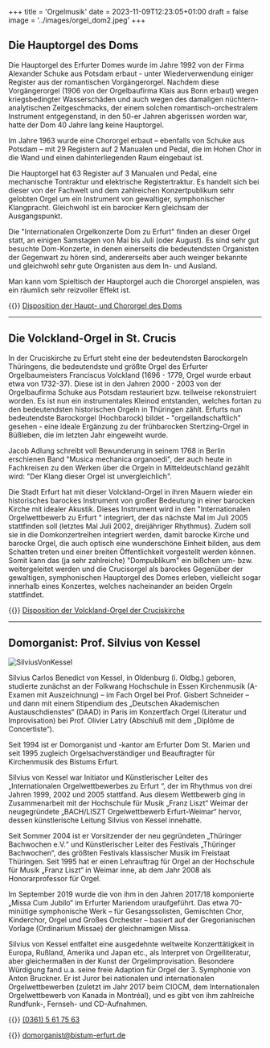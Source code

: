 +++
title = 'Orgelmusik'
date = 2023-11-09T12:23:05+01:00
draft = false
image = '../images/orgel_dom2.jpeg'
+++

## Die Hauptorgel des Doms

Die Hauptorgel des Erfurter Domes wurde im Jahre 1992 von der Firma Alexander Schuke aus Potsdam erbaut - unter Wiederverwendung einiger Register aus der romantischen Vorgängerorgel. Nachdem diese Vorgängerorgel (1906 von der Orgelbaufirma Klais aus Bonn erbaut) wegen kriegsbedingter Wasserschäden und auch wegen des damaligen nüchtern-analytischen Zeitgeschmacks, der einem solchen romantisch-orchestralem Instrument entgegenstand, in den 50-er Jahren abgerissen worden war, hatte der Dom 40 Jahre lang keine Hauptorgel.

Im Jahre 1963 wurde eine Chororgel erbaut – ebenfalls von Schuke aus Potsdam – mit 29 Registern auf 2 Manualen und Pedal, die im Hohen Chor in die Wand und einen dahinterliegenden Raum eingebaut ist.

Die Hauptorgel hat 63 Register auf 3 Manualen und Pedal, eine mechanische Tontraktur und elektrische Registertraktur. Es handelt sich bei dieser von der Fachwelt und dem zahlreichen Konzertpublikum sehr gelobten Orgel um ein Instrument von gewaltiger, symphonischer Klangpracht. Gleichwohl ist ein barocker Kern gleichsam der Ausgangspunkt.

Die "Internationalen Orgelkonzerte Dom zu Erfurt" finden an dieser Orgel statt, an einigen Samstagen von Mai bis Juli (oder August). Es sind sehr gut besuchte Dom-Konzerte, in denen einerseits die bedeutendsten Organisten der Gegenwart zu hören sind, andererseits aber auch weinger bekannte und gleichwohl sehr gute Organisten aus dem In- und Ausland.

Man kann vom Spieltisch der Hauptorgel auch die Chororgel anspielen, was ein räumlich sehr reizvoller Effekt ist.

{{<icon class="fa fa-file-pdf">}}&nbsp;[Disposition der Haupt- und Chororgel des Doms](../documents/Haupt-Chororgel-Dom-Erfurt.pdf)

----

## Die Volckland-Orgel in St. Crucis

In der Cruciskirche zu Erfurt steht eine der bedeutendsten Barockorgeln Thüringens, die bedeutendste und größte Orgel des Erfurter Orgelbaumeisters Franciscus Volckland (1696 - 1779, Orgel wurde erbaut etwa von 1732-37). Diese ist in den Jahren 2000 - 2003 von der Orgelbaufirma Schuke aus Potsdam restauriert bzw. teilweise rekonstruiert worden.
Es ist nun ein instrumentales Kleinod entstanden, welches fortan zu den bedeutendsten historischen Orgeln in Thüringen zählt. Erfurts nun bedeutendste Barockorgel (Hochbarock) bildet - "orgellandschaftlich" gesehen - eine ideale Ergänzung zu der frühbarocken Stertzing-Orgel in Büßleben, die im letzten Jahr eingeweiht wurde.

Jacob Adlung schreibt voll Bewunderung in seinem 1768 in Berlin erschienen Band "Musica mechanica organoedi", der auch heute in Fachkreisen zu den Werken über die Orgeln in Mitteldeutschland gezählt wird: "Der Klang dieser Orgel ist unvergleichlich".

Die Stadt Erfurt hat mit dieser Volckland-Orgel in ihren Mauern wieder ein historisches barockes Instrument von großer Bedeutung in einer barocken Kirche mit idealer Akustik. Dieses Instrument wird in den "Internationalen Orgelwettbewerb zu Erfurt " integriert, der das nächste Mal im Juli 2005 stattfinden soll (letztes Mal Juli 2002, dreijähriger Rhythmus). Zudem soll sie in die Domkonzertreihen integriert werden, damit barocke Kirche und barocke Orgel, die auch optisch eine wunderschöne Einheit bilden, aus dem Schatten treten und einer breiten Öffentlichkeit vorgestellt werden können. Somit kann das (ja sehr zahlreiche) "Dompublikum" ein bißchen um- bzw. weitergeleitet werden und die Crucisorgel als barockes Gegenüber der gewaltigen, symphonischen Hauptorgel des Domes erleben, vielleicht sogar innerhalb eines Konzertes, welches nacheinander an beiden Orgeln stattfindet.

{{<icon class="fa fa-file-pdf">}}&nbsp;[Disposition der Volckland-Orgel der Cruciskirche](../documents/Volckland-Orgel-Cruciskirche-Erfurt.pdf)

----

## Domorganist: Prof. Silvius von Kessel

![SilviusVonKessel](../images/von_kessel_1_5_1.jpg)

Silvius Carlos Benedict von Kessel, in Oldenburg (i. Oldbg.) geboren, studierte zunächst an der Folkwang Hochschule in Essen Kirchenmusik (A-Examen mit Auszeichnung) – im Fach Orgel bei Prof. Gisbert Schneider – und dann mit einem Stipendium des „Deutschen Akademischen Austauschdienstes“ (DAAD) in Paris im Konzertfach Orgel (Literatur und Improvisation) bei Prof. Olivier Latry (Abschluß mit dem „Diplôme de Concertiste“).

Seit 1994 ist er Domorganist und -kantor am Erfurter Dom St. Marien und seit 1995 zugleich Orgelsachverständiger und Beauftragter für Kirchenmusik des Bistums Erfurt.

Silvius von Kessel war Initiator und Künstlerischer Leiter des „Internationalen Orgelwettbewerbes zu Erfurt “, der im Rhythmus von drei Jahren 1999, 2002 und 2005 stattfand. Aus diesem Wettbewerb ging in Zusammenarbeit mit der Hochschule für Musik „Franz Liszt“ Weimar der neugegründete „BACH/LISZT Orgelwettbewerb Erfurt-Weimar“ hervor, dessen künstlerische Leitung Silvius von Kessel innehatte.

Seit Sommer 2004 ist er Vorsitzender der neu gegründeten „Thüringer Bachwochen e.V.“ und Künstlerischer Leiter des Festivals „Thüringer Bachwochen“, des größten Festivals klassischer Musik im Freistaat Thüringen. Seit 1995 hat er einen Lehrauftrag für Orgel an der Hochschule für Musik „Franz Liszt“ in Weimar inne, ab dem Jahr 2008 als Honorarprofessor für Orgel.

Im September 2019 wurde die von ihm in den Jahren 2017/18 komponierte „Missa Cum Jubilo“ im Erfurter Mariendom uraufgeführt. Das etwa 70-minütige symphonische Werk – für Gesangssolisten, Gemischten Chor, Kinderchor, Orgel und Großes Orchester – basiert auf der Gregorianischen Vorlage (Ordinarium Missae) der gleichnamigen Missa.

Silvius von Kessel entfaltet eine ausgedehnte weltweite Konzerttätigkeit in Europa, Rußland, Amerika und Japan etc., als Interpret von Orgelliteratur, aber gleichermaßen in der Kunst der Orgelimprovisation. Besondere Würdigung fand u.a. seine freie Adaption für Orgel der 3. Symphonie von Anton Bruckner. Er ist Juror bei nationalen und internationalen Orgelwettbewerben (zuletzt im Jahr 2017 beim CIOCM, dem Internationalen Orgelwettbewerb von Kanada in Montréal), und es gibt von ihm zahlreiche Rundfunk-, Fernseh- und CD-Aufnahmen.

{{<icon class="fa fa-phone">}}&nbsp;[(0361) 5 61 75 63](tel:+493615617563)

{{<icon class="fa fa-envelope">}}&nbsp;[domorganist@bistum-erfurt.de](mailto:domorganist@bistum-erfurt.de)




